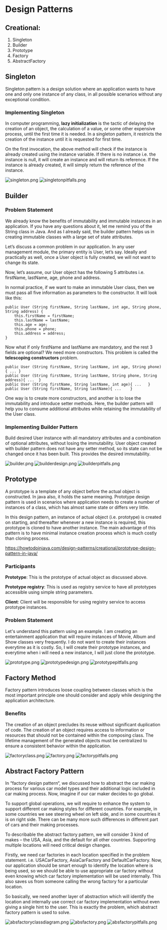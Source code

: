 # Design Patterns

## **Creational:**
1) Singleton
2) Builder
3) Prototype
4) Factory
5) AbstractFactory

## **Singleton**

Singleton pattern is a design solution where an application wants to have one and only one instance of any class, in all possible scenarios without any exceptional condition.

### **Implementing Singleton**

In computer programming, **lazy initialization** is the tactic of delaying the creation of an object, the calculation of a value, or some other expensive process, until the first time it is needed. In a singleton pattern, it restricts the creation of the instance until it is requested for first time.

On the first invocation, the above method will check if the instance is already created using the instance variable. If there is no instance i.e. the instance is null, it will create an instance and will return its reference. If the instance is already created, it will simply return the reference of the instance.


![singleton.png](src/com/designpatterns/images/singleton.png)
![singletonpitfalls.png](src/com/designpatterns/images/singletonpitfalls.png)

## **Builder**

### **Problem Statement**
We already know the benefits of immutability and immutable instances in an application. If you have any questions about it, let me remind you of the String class in Java. And as I already said, the builder pattern helps us in creating immutable classes with a large set of state attributes.

Let’s discuss a common problem in our application. In any user management module, the primary entity is User, let’s say. Ideally and practically as well, once a User object is fully created, we will not want to change its state.

Now, let’s assume, our User object has the following 5 attributes i.e. firstName, lastName, age, phone and address.

In normal practice, if we want to make an immutable User class, then we must pass all five information as parameters to the constructor. It will look like this:
```
public User (String firstName, String lastName, int age, String phone, String address) {
    this.firstName = firstName;
    this.lastName = lastName;
    this.age = age;
    this.phone = phone;
    this.address = address;
}
```
Now what if only firstName and lastName are mandatory, and the rest 3 fields are optional? We need more constructors. This problem is called the **telescoping constructors** problem.

```
public User (String firstName, String lastName, int age, String phone){ ...	}
public User (String firstName, String lastName, String phone, String address){ ...	}
public User (String firstName, String lastName, int age){ ...	}
public User (String firstName, String lastName){ ...	}
```

One way is to create more constructors, and another is to lose the immutability and introduce setter methods. 
Here, the builder pattern will help you to consume additional attributes while retaining the immutability of the User class.

### **Implementing Builder Pattern**

Build desired User instance with all mandatory attributes and a combination of optional attributes, without losing the immutability. 
User object created with builder pattern does not have any setter method, so its state can not be changed once it has been built. This provides the desired immutability.

![builder.png](src/com/designpatterns/images/builder.png)
![builderdesign.png](src/com/designpatterns/images/builderdesign.png)
![builderpitfalls.png](src/com/designpatterns/images/builderpitfalls.png)

## **Prototype**
A prototype is a template of any object before the actual object is constructed. In java also, it holds the same meaning. Prototype design pattern is used in scenarios where application needs to create a number of instances of a class, which has almost same state or differs very little.

In this design pattern, an instance of actual object (i.e. prototype) is created on starting, and thereafter whenever a new instance is required, this prototype is cloned to have another instance. The main advantage of this pattern is to have minimal instance creation process which is much costly than cloning process.

https://howtodoinjava.com/design-patterns/creational/prototype-design-pattern-in-java/

### **Participants**
**Prototype**: This is the prototype of actual object as discussed above.

**Prototype registry**: This is used as registry service to have all prototypes accessible using simple string parameters.

**Client**: Client will be responsible for using registry service to access prototype instances.

### **Problem Statement**

Let's understand this pattern using an example. I am creating an entertainment application that will require instances of Movie, Album and Show classes very frequently. I do not want to create their instances everytime as it is costly. So, I will create their prototype instances, and everytime when i will need a new instance, I will just clone the prototype.

![prototype.png](src/com/designpatterns/images/prototype.png)
![prototypedesign.png](src/com/designpatterns/images/prototypedesign.png)
![prototypepitfalls.png](src/com/designpatterns/images/prototypepitfalls.png)

## **Factory Method**

Factory pattern introduces loose coupling between classes which is the most important principle one should consider and apply while designing the application architecture.

### **Benefits**
The creation of an object precludes its reuse without significant duplication of code.
The creation of an object requires access to information or resources that should not be contained within the composing class.
The lifetime management of the generated objects must be centralized to ensure a consistent behavior within the application.

![factoryclass.png](src/com/designpatterns/images/factoryclass.png)
![factory.png](src/com/designpatterns/images/factory.png)
![factorypitfalls.png](src/com/designpatterns/images/factorypitfalls.png)

## **Abstract Factory Pattern**

In “factory design pattern“, we discussed how to abstract the car making process for various car model types and their additional logic included in car making process. Now, imagine if our car maker decides to go global.

To support global operations, we will require to enhance the system to support different car making styles for different countries. For example, in some countries we see steering wheel on left side, and in some countries it is on right side. There can be many more such differences in different part of cars and their making processes.

To describable the abstract factory pattern, we will consider 3 kind of makes – the USA, Asia, and the default for all other countries. Supporting multiple locations will need critical design changes.

Firstly, we need car factories in each location specified in the problem statement. i.e. USACarFactory, AsiaCarFactory and DefaultCarFactory. Now, our application should be smart enough to identify the location where is being used, so we should be able to use appropriate car factory without even knowing which car factory implementation will be used internally. This also saves us from someone calling the wrong factory for a particular location.

So basically, we need another layer of abstraction which will identify the location and internally use correct car factory implementation without even giving a single hint to the user. This is exactly the problem, which abstract factory pattern is used to solve.

![absfactoryclassdiagram.png](src/com/designpatterns/images/absfactoryclassdiagram.png)
![absfactory.png](src/com/designpatterns/images/absfactory.png)
![absfactorypitfalls.png](src/com/designpatterns/images/absfactorypitfalls.png)